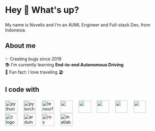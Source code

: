 <h1 align="left">Hey 👋 What's up?</h1>

###

<p align="left">My name is Novelio and I'm an AI/ML Engineer and Full-stack Dev, from Indonesia.</p>

###

<h2 align="left">About me</h2>

###

<p align="left">✨ Creating bugs since 2019<br>📚 I'm currently learning <b>End-to-end Autonomous Driving</b><br>🎲 Fun fact: I love traveling 🏖️</p>

###

<h2 align="left">I code with</h2>

###

<div align="left">
  <img src="https://cdn.jsdelivr.net/gh/devicons/devicon/icons/python/python-original.svg" height="40" alt="python logo"  />
  <img width="12" />
  <img src="https://cdn.jsdelivr.net/gh/devicons/devicon@latest/icons/pytorch/pytorch-original.svg" height="40" alt="pytorch logo" />
  <img width="12" />
  <img src="https://cdn.jsdelivr.net/gh/devicons/devicon/icons/tensorflow/tensorflow-original.svg" height="40" alt="tensorflow logo"  />
  <img width="12" />
  <img src="https://cdn.jsdelivr.net/gh/devicons/devicon@latest/icons/vuejs/vuejs-original-wordmark.svg" height="40"/>
  <img width="12" />  
  <img src="https://cdn.jsdelivr.net/gh/devicons/devicon@latest/icons/react/react-original-wordmark.svg" height="40"/>
  <img width="12" />
  <img src="https://cdn.jsdelivr.net/gh/devicons/devicon@latest/icons/go/go-original-wordmark.svg" height="40"/>
  <img width="12" />
  <img src="https://cdn.jsdelivr.net/gh/devicons/devicon@latest/icons/laravel/laravel-original.svg" height="40"/>        
  <img width="12" />
  <img src="https://cdn.jsdelivr.net/gh/devicons/devicon@latest/icons/postgresql/postgresql-original-wordmark.svg" height="40"/>          
  <img width="12" />
  <img src="https://cdn.jsdelivr.net/gh/devicons/devicon/icons/c/c-original.svg" height="40" alt="c logo"  />
  <img width="12" />
  <img src="https://cdn.jsdelivr.net/gh/devicons/devicon/icons/arduino/arduino-original.svg" height="40" alt="arduino logo"  />
  <img width="12" />
  <img src="https://skillicons.dev/icons?i=ros" height="40" alt="ros logo"/>
  <img width="12" />
  <img src="https://cdn.jsdelivr.net/gh/devicons/devicon/icons/matlab/matlab-original.svg" height="40" alt="matlab logo"  />
</div>

###
